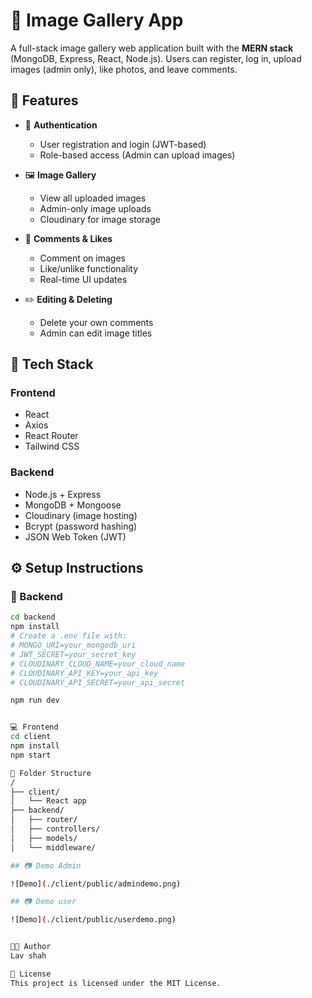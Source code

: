 # 📸 Image Gallery App

A full-stack image gallery web application built with the **MERN stack** (MongoDB, Express, React, Node.js). Users can register, log in, upload images (admin only), like photos, and leave comments.

## 🚀 Features

- 🔐 **Authentication**
  - User registration and login (JWT-based)
  - Role-based access (Admin can upload images)
  
- 🖼️ **Image Gallery**
  - View all uploaded images
  - Admin-only image uploads
  - Cloudinary for image storage

- 💬 **Comments & Likes**
  - Comment on images
  - Like/unlike functionality
  - Real-time UI updates

- ✏️ **Editing & Deleting**
  - Delete your own comments
  - Admin can edit image titles

## 🧰 Tech Stack

### Frontend
- React
- Axios
- React Router
- Tailwind CSS

### Backend
- Node.js + Express
- MongoDB + Mongoose
- Cloudinary (image hosting)
- Bcrypt (password hashing)
- JSON Web Token (JWT)

## ⚙️ Setup Instructions

### 🔧 Backend

```bash
cd backend
npm install
# Create a .env file with:
# MONGO_URI=your_mongodb_uri
# JWT_SECRET=your_secret_key
# CLOUDINARY_CLOUD_NAME=your_cloud_name
# CLOUDINARY_API_KEY=your_api_key
# CLOUDINARY_API_SECRET=your_api_secret

npm run dev


💻 Frontend
cd client
npm install
npm start

📁 Folder Structure
/
├── client/
│   └── React app
├── backend/
│   ├── router/
│   ├── controllers/
│   ├── models/
│   └── middleware/

## 📷 Demo Admin

![Demo](./client/public/admindemo.png)

## 📷 Demo user

![Demo](./client/public/userdemo.png)


🧑‍💻 Author
Lav shah

📝 License
This project is licensed under the MIT License.



